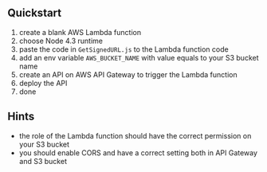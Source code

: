## Quickstart

  1. create a blank AWS Lambda function
  2. choose Node 4.3 runtime
  3. paste the code in `GetSignedURL.js` to the Lambda function code
  4. add an env variable `AWS_BUCKET_NAME` with value equals to your S3 bucket
     name
  5. create an API on AWS API Gateway to trigger the Lambda function
  6. deploy the API
  7. done

## Hints
  - the role of the Lambda function should have the correct permission on your
    S3 bucket
  - you should enable CORS and have a correct setting both in API Gateway and
    S3 bucket
